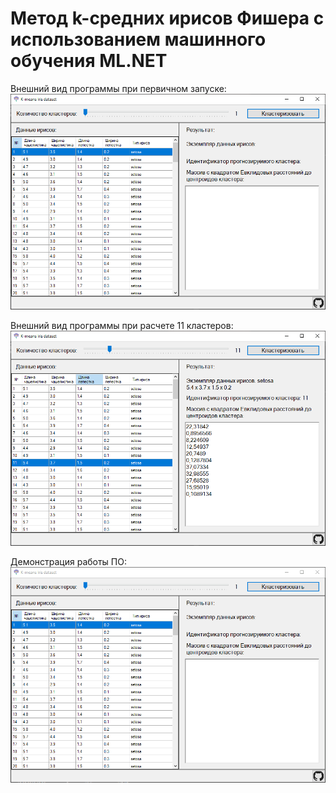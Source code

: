 # Метод k-средних ирисов Фишера с использованием машинного обучения ML.NET

Внешний вид программы при первичном запуске:
![Внешний вид программы при первичном запуске](https://github.com/umanets-alexander/k-means-iris/blob/main/img/1.png)

Внешний вид программы при расчете 11 кластеров:
![Внешний вид программы при расчете 11 кластеров](https://github.com/umanets-alexander/k-means-iris/blob/main/img/2.png)

Демонстрация работы ПО:
![Демонстрация работы ПО](https://github.com/umanets-alexander/k-means-iris/blob/main/img/demonstration.gif)
